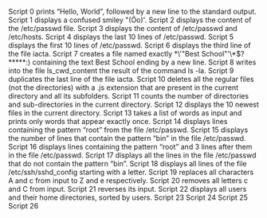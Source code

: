 Script 0 prints “Hello, World”, followed by a new line to the standard output.
Script 1 displays a confused smiley "(Ôo)'.
Script 2 displays the content of the /etc/passwd file.
Script 3 displays the content of /etc/passwd and /etc/hosts.
Script 4 displays the last 10 lines of /etc/passwd.
Script 5 displays the first 10 lines of /etc/passwd.
Script 6 displays the third line of the file iacta.
Script 7 creates a file named exactly \*\\'"Best School"\'\\*$\?\*\*\*\*\*:) containing the text Best School ending by a new line.
Script 8 writes into the file ls_cwd_content the result of the command ls -la.
Script 9 duplicates the last line of the file iacta.
Script 10 deletes all the regular files (not the directories) with a .js extension that are present in the current directory and all its subfolders.
Script 11 counts the number of directories and sub-directories in the current directory.
Script 12 displays the 10 newest files in the current directory.
Script 13 takes a list of words as input and prints only words that appear exactly once.
Script 14 displays lines containing the pattern “root” from the file /etc/passwd.
Script 15 displays the number of lines that contain the pattern “bin” in the file /etc/passwd.
Script 16 displays lines containing the pattern “root” and 3 lines after them in the file /etc/passwd.
Script 17 displays all the lines in the file /etc/passwd that do not contain the pattern “bin”.
Script 18 displays all lines of the file /etc/ssh/sshd_config starting with a letter.
Script 19 replaces all characters A and c from input to Z and e respectively.
Script 20 removes all letters c and C from input.
Script 21 reverses its input.
Script 22 displays all users and their home directories, sorted by users.
Script 23 
Script 24 
Script 25 
Script 26 
